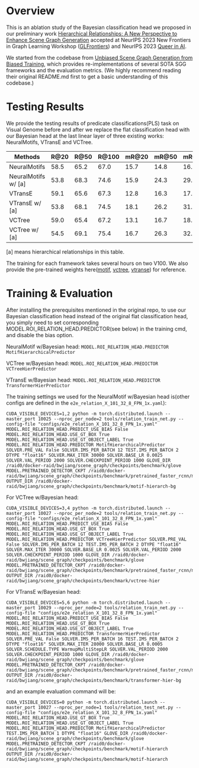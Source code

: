 # Overview

This is an ablation study of the Bayesian classification head we proposed in our preliminary work [Hierarchical Relationships: A New Perspective to Enhance Scene Graph Generation](https://arxiv.org/abs/2303.06842) accepted at NeurIPS 2023 New Frontiers in Graph Learning Workshop ([GLFrontiers](https://glfrontiers.github.io/)) and NeurIPS 2023 [Queer in AI](https://www.queerinai.com/neurips-2023).

We started from the codebase from [Unbiased Scene Graph Generation from Biased Training](https://arxiv.org/abs/2002.11949), which provides re-implementations of several SOTA SGG frameworks and the evaluation metrics.
(We highly recommend reading their original README.md first to get a basic understanding of this codebase.)


# Testing Results

We provide the testing results of predicate classifications(PLS) task on Visual Genome before and after we replace the flat classification head with
our Bayesian head at the last linear layer of three existing works: NeuralMotifs, VTransE and VCTree.


| Methods           | R@20  | R@50  | R@100 | mR@20 | mR@50 | mR@100 |
|-------------------|-------|-------|-------|-------|-------|--------|
| NeuralMotifs      | 58.5  | 65.2  | 67.0  | 15.7  | 14.8  | 16.1   |
| NeuralMotifs w/ [a]| 53.8  | 68.3  | 74.6  | 15.9  | 24.3  | 29.9   |
| VTransE           | 59.1  | 65.6  | 67.3  | 12.8  | 16.3  | 17.6   |
| VTransE w/ [a]    | 53.8  | 68.1  | 74.5  | 18.1  | 26.2  | 31.5   |
| VCTree            | 59.0  | 65.4  | 67.2  | 13.1  | 16.7  | 18.2   |
| VCTree w/ [a]     | 54.5  | 69.1  | 75.4  | 16.7  | 26.3  | 32.2   |

[a] means hierarchical relationships in this table.

The training for each framework takes several hours on two V100. We also provide the pre-trained weights here([motif](https://drive.google.com/file/d/1IWb2qI-buIwAjSgdbWlAwjDUpxs8d5DW/view?usp=sharing), [vctree](https://drive.google.com/file/d/1prEkfDgGkHJbgDQe5g6wTriK523azjKr/view?usp=sharing), [vtranse](https://drive.google.com/file/d/1Xta2pgLi8wQPnlI-2bMQZBKxQx2YY_dK/view?usp=sharing)) for reference. 


# Training & Evaluation

After installing the prerequisites mentioned in the original repo, to use our Bayesian classification head instead of the original flat classification head, 
you simply need to set corresponding MODEL.ROI_RELATION_HEAD.PREDICTOR(see below) in the training cmd, and disable the bias option.

NeuralMotif w/Bayesian head: `MODEL.ROI_RELATION_HEAD.PREDICTOR MotifHierarchicalPredictor`

VCTree w/Bayesian head: `MODEL.ROI_RELATION_HEAD.PREDICTOR VCTreeHierPredictor`

VTransE w/Bayesian head: `MODEL.ROI_RELATION_HEAD.PREDICTOR TransformerHierPredictor`


The training settings we used for the NeuralMotif w/Bayesian head is(other configs are defined in the `e2e_relation_X_101_32_8_FPN_1x.yaml`):

```
CUDA_VISIBLE_DEVICES=1,2 python -m torch.distributed.launch --master_port 10025 --nproc_per_node=2 tools/relation_train_net.py --config-file "configs/e2e_relation_X_101_32_8_FPN_1x.yaml" MODEL.ROI_RELATION_HEAD.PREDICT_USE_BIAS False MODEL.ROI_RELATION_HEAD.USE_GT_BOX True MODEL.ROI_RELATION_HEAD.USE_GT_OBJECT_LABEL True MODEL.ROI_RELATION_HEAD.PREDICTOR MotifHierarchicalPredictor SOLVER.PRE_VAL False SOLVER.IMS_PER_BATCH 12 TEST.IMS_PER_BATCH 2 DTYPE "float16" SOLVER.MAX_ITER 30000 SOLVER.BASE_LR 0.0025 SOLVER.VAL_PERIOD 2000 SOLVER.CHECKPOINT_PERIOD 1000 GLOVE_DIR /raid0/docker-raid/bwjiang/scene_graph/checkpoints/benchmark/glove MODEL.PRETRAINED_DETECTOR_CKPT /raid0/docker-raid/bwjiang/scene_graph/checkpoints/benchmark/pretrained_faster_rcnn/model_final.pth OUTPUT_DIR /raid0/docker-raid/bwjiang/scene_graph/checkpoints/benchmark/motif-hierarch-bg
```

For VCTree w/Bayesian head:

```
CUDA_VISIBLE_DEVICES=3,4 python -m torch.distributed.launch --master_port 10027 --nproc_per_node=2 tools/relation_train_net.py --config-file "configs/e2e_relation_X_101_32_8_FPN_1x.yaml" MODEL.ROI_RELATION_HEAD.PREDICT_USE_BIAS False MODEL.ROI_RELATION_HEAD.USE_GT_BOX True MODEL.ROI_RELATION_HEAD.USE_GT_OBJECT_LABEL True MODEL.ROI_RELATION_HEAD.PREDICTOR VCTreeHierPredictor SOLVER.PRE_VAL False SOLVER.IMS_PER_BATCH 12 TEST.IMS_PER_BATCH 2 DTYPE "float16" SOLVER.MAX_ITER 30000 SOLVER.BASE_LR 0.0025 SOLVER.VAL_PERIOD 2000 SOLVER.CHECKPOINT_PERIOD 1000 GLOVE_DIR /raid0/docker-raid/bwjiang/scene_graph/checkpoints/benchmark/glove MODEL.PRETRAINED_DETECTOR_CKPT /raid0/docker-raid/bwjiang/scene_graph/checkpoints/benchmark/pretrained_faster_rcnn/model_final.pth OUTPUT_DIR /raid0/docker-raid/bwjiang/scene_graph/checkpoints/benchmark/vctree-hier
```

For VTransE w/Bayesian head:

```
CUDA_VISIBLE_DEVICES=5,6 python -m torch.distributed.launch --master_port 10029 --nproc_per_node=2 tools/relation_train_net.py --config-file "configs/e2e_relation_X_101_32_8_FPN_1x.yaml" MODEL.ROI_RELATION_HEAD.PREDICT_USE_BIAS False MODEL.ROI_RELATION_HEAD.USE_GT_BOX True MODEL.ROI_RELATION_HEAD.USE_GT_OBJECT_LABEL True MODEL.ROI_RELATION_HEAD.PREDICTOR TransformerHierPredictor SOLVER.PRE_VAL False SOLVER.IMS_PER_BATCH 16 TEST.IMS_PER_BATCH 2 DTYPE "float16" SOLVER.MAX_ITER 28000 SOLVER.BASE_LR 0.0005 SOLVER.SCHEDULE.TYPE WarmupMultiStepLR SOLVER.VAL_PERIOD 2000 SOLVER.CHECKPOINT_PERIOD 1000 GLOVE_DIR /raid0/docker-raid/bwjiang/scene_graph/checkpoints/benchmark/glove MODEL.PRETRAINED_DETECTOR_CKPT /raid0/docker-raid/bwjiang/scene_graph/checkpoints/benchmark/pretrained_faster_rcnn/model_final.pth OUTPUT_DIR /raid0/docker-raid/bwjiang/scene_graph/checkpoints/benchmark/transformer-hier-bg
```

and an example evaluation command will be: 

```
CUDA_VISIBLE_DEVICES=0 python -m torch.distributed.launch --master_port 10027 --nproc_per_node=1 tools/relation_test_net.py --config-file "configs/e2e_relation_X_101_32_8_FPN_1x.yaml"  MODEL.ROI_RELATION_HEAD.USE_GT_BOX True MODEL.ROI_RELATION_HEAD.USE_GT_OBJECT_LABEL True MODEL.ROI_RELATION_HEAD.PREDICTOR MotifHierarchicalPredictor TEST.IMS_PER_BATCH 1 DTYPE "float16" GLOVE_DIR /raid0/docker-raid/bwjiang/scene_graph/checkpoints/benchmark/glove MODEL.PRETRAINED_DETECTOR_CKPT /raid0/docker-raid/bwjiang/scene_graph/checkpoints/benchmark/motif-hierarch OUTPUT_DIR /raid0/docker-raid/bwjiang/scene_graph/checkpoints/benchmark/motif-hierarch
```